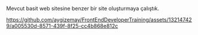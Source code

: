 Mevcut basit web sitesine benzer bir site oluşturmaya çalıştık.

https://github.com/aygizemay/FrontEndDeveloperTraining/assets/132147429/a005530d-8571-439f-8f25-cc4b868e812c

